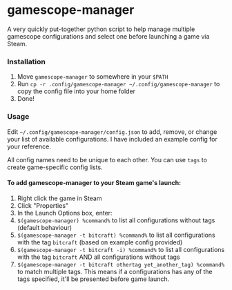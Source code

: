 # gamescope-manager

A very quickly put-together python script to help manage multiple gamescope configurations and select one before launching a game via Steam.

### Installation

1. Move `gamescope-manager` to somewhere in your `$PATH`
2. Run `cp -r .config/gamescope-manager ~/.config/gamescope-manager` to copy the config file into your home folder
3. Done!


### Usage

Edit `~/.config/gamescope-manager/config.json` to add, remove, or change your list of available configurations. I have included an example config for your reference.

All config names need to be unique to each other. You can use `tags` to create game-specific config lists.

#### To add gamescope-manager to your Steam game's launch:
1. Right click the game in Steam
2. Click "Properties"
3. In the Launch Options box, enter:
  1. `$(gamescope-manager) %command%` to list all configurations without tags (default behaviour)
  2. `$(gamescope-manager -t bitcraft) %command%` to list all configurations with the tag `bitcraft` (based on example config provided)
  3. `$(gamescope-manager -t bitcraft -i) %command%` to list all configurations with the tag `bitcraft` AND all configurations without tags
  4. `$(gamescope-manager -t bitcraft othertag yet_another_tag) %command%` to match multiple tags. This means if a configurations has any of the tags specified, it'll be presented before game launch.
